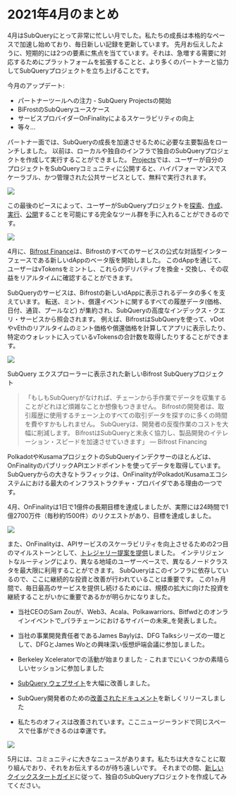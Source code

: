 # 2021年4月のまとめ

4月はSubQueryにとって非常に忙しい月でした。私たちの成長は本格的なペースで加速し始めており、毎日新しい記録を更新しています。 先月お伝えしたように、短期的には2つの要素に焦点を当てています。それは、急増する需要に対応するためにプラットフォームを拡張することと、より多くのパートナーと協力してSubQueryプロジェクトを立ち上げることです。

今月のアップデート:

-   パートナーツールへの注力 - SubQuery Projectsの開始
-   BiFrostのSubQueryユースケース
-   サービスプロバイダーOnFinalityによるスケーラビリティの向上
-   等々...

パートナー面では、SubQueryの成長を加速させるために必要な主要製品をローンチしました。 以前は、ローカルや独自のインフラで独自のSubQueryプロジェクトを作成して実行することができました。 [Projects](https://project.subquery.network/)では、ユーザーが自分のプロジェクトをSubQueryコミュニティに公開すると、ハイパフォーマンスでスケーラブル、かつ管理された公共サービスとして、無料で実行されます。

![](https://miro.medium.com/max/1400/0*zZkmiEq5g2BbAxfl)

この最後のピースによって、ユーザーがSubQueryプロジェクトを[探索](https://explorer.subquery.network/)、[作成](https://doc.subquery.network/quickstart.html)、[実行](https://doc.subquery.network/run/indexing_query.html)、[公開](https://doc.subquery.network/publish/publish.html#benefits)することを可能にする完全なツール群を手に入れることができるのです。

![](https://miro.medium.com/max/1400/0*pDQgyo3phe2ZcMml)

4月に、[Bifrost Finance](https://bifrost.finance/)は、Bifrostのすべてのサービスの公式な対話型インターフェースである新しいdAppのベータ版を開始しました。 このdAppを通じて、ユーザーはvTokensをミントし、これらのデリバティブを換金・交換し、その収益をリアルタイムに確認することができます。

SubQueryのサービスは、Bifrostの新しいdAppに表示されるデータの多くを支えています。 転送、ミント、償還イベントに関するすべての履歴データ(価格、日付、通貨、プールなど) が集約され、SubQueryの高度なインデックス・クエリ・サービスから照会されます。 例えば、BifrostはSubQueryを使って、vDotやvEthのリアルタイムのミント価格や償還価格を計算してアプリに表示したり、特定のウォレットに入っているvTokensの合計数を取得したりすることができます。

![](https://miro.medium.com/max/1400/0*heWoX8Kw1nm1iYd9)

SubQuery エクスプローラーに表示された新しいBifrost SubQueryプロジェクト

> 「もしもSubQueryがなければ、チェーンから手作業でデータを収集することがどれほど煩雑なことか想像もつきません。 Bifrostの開発者は、取引履歴に使用するチェーン上のすべての取引データを探すのに多くの時間を費やすかもしれません。 SubQueryは、開発者の反復作業のコストを大幅に削減します。 BifrostはSubQueryと末永く協力し、製品開発のイテレーション・スピードを加速させていきます」 — Bifrost Financing

PolkadotやKusamaプロジェクトのSubQueryインデクサーのほとんどは、OnFinalityのパブリックAPIエンドポイントを使ってデータを取得しています。 SubQueryからの大きなトラフィックは、OnFinalityがPolkadot/Kusamaエコシステムにおける最大のインフラストラクチャ・プロバイダである理由の一つです。

4月、OnFinalityは1日で1億件の長期目標を達成しましたが、実際には24時間で1億2700万件（毎秒約1500件）のリクエストがあり、目標を達成しました。

![](https://miro.medium.com/max/1400/0*FLq4vXluI9CTiBQ8)

また、OnFinalityは、APIサービスのスケーラビリティを向上させるための2つ目のマイルストーンとして、[トレジャリー提案を提供](https://kusama.polkassembly.io/treasury/72)しました。 インテリジェントなルーティングにより、異なる地域のユーザーベースで、異なるノードクラスタを最大限に利用することができます。 SubQueryはこのインフラに依存しているので、ここに継続的な投資と改善が行われていることは重要です。 この1ヵ月間で、毎日最高のサービスを提供し続けるためには、規模の拡大に向けた投資を継続することがいかに重要であるかが明らかになりました。

-   当社CEOのSam Zouが、Web3、Acala、Polkawarriors、Bitfwdとのオンラインイベントで_パラチェーンにおけるサイバーの未来_を発表しました。

-   当社の事業開発責任者であるJames Baylyは、DFG Talksシリーズの一環として、DFGとJames Woとの興味深い仮想炉端会議に参加しました。

-   Berkeley Xceleratorでの活動が始まりました - これまでにいくつかの素晴らしいセッションに参加しました
-   [SubQuery ウェブサイト](https://subquery.network/)を大幅に改善しました。
-   SubQuery開発者のための[改善されたドキュメント](https://doc.subquery.network/)を新しくリリースしました
-   私たちのオフィスは改善されています。ここニュージーランドで同じスペースで仕事ができるのは幸運です。

![](https://miro.medium.com/max/1400/0*cOsJ2TLa4yqpY0Ig)

5月には、コミュニティに大きなニュースがあります。私たちは大きなことに取り組んでおり、それをお伝えするのが待ち遠しいです。 それまでの間、[新しいクイックスタートガイド](https://doc.subquery.network/quickstart.html)に従って、独自のSubQueryプロジェクトを作成してみてください。